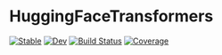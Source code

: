 # HuggingFaceTransformers

[![Stable](https://img.shields.io/badge/docs-stable-blue.svg)](https://MurrellGroup.github.io/HuggingFaceTransformers.jl/stable/)
[![Dev](https://img.shields.io/badge/docs-dev-blue.svg)](https://MurrellGroup.github.io/HuggingFaceTransformers.jl/dev/)
[![Build Status](https://github.com/MurrellGroup/HuggingFaceTransformers.jl/actions/workflows/CI.yml/badge.svg?branch=main)](https://github.com/MurrellGroup/HuggingFaceTransformers.jl/actions/workflows/CI.yml?query=branch%3Amain)
[![Coverage](https://codecov.io/gh/MurrellGroup/HuggingFaceTransformers.jl/branch/main/graph/badge.svg)](https://codecov.io/gh/MurrellGroup/HuggingFaceTransformers.jl)
